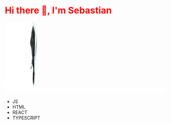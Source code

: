 
<p align="center">
<h1 style="color: red;">Hi there 👋, I'm Sebastian </h1>
</p>

<img width="100px" height="200px" src=doggy.png>
<img width="700px" height="20px" src="anim.svg">


* JS
* HTML
* REACT
* TYPESCRIPT

